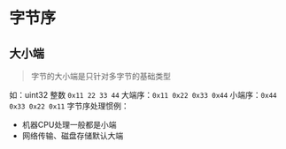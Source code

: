# 字节序

## 大小端
> 字节的大小端是只针对多字节的基础类型

如：uint32 整数 `0x11 22 33 44`
大端序：`0x11 0x22 0x33 0x44`
小端序：`0x44 0x33 0x22 0x11`
字节序处理惯例：
- 机器CPU处理一般都是小端
- 网络传输、磁盘存储默认大端